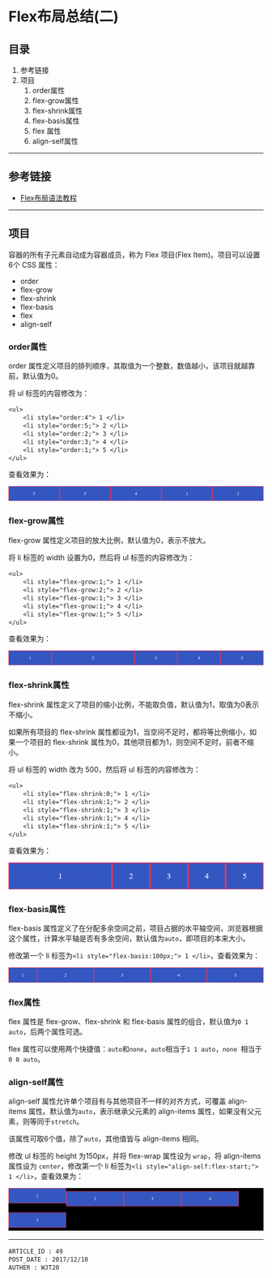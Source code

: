 
# Flex布局总结(二) #

## 目录 ##

1. 参考链接
2. 项目
    1. order属性
    2. flex-grow属性
    3. flex-shrink属性
    4. flex-basis属性
    5. flex 属性
    6. align-self属性

---

## 参考链接 ##

- [Flex布局语法教程](http://www.tuicool.com/articles/vIJFfa)

---

## 项目 ##

容器的所有子元素自动成为容器成员，称为 Flex 项目(Flex Item)。项目可以设置6个 CSS 属性：

- order
- flex-grow
- flex-shrink
- flex-basis
- flex
- align-self

### order属性 ###

order 属性定义项目的排列顺序，其取值为一个整数，数值越小，该项目就越靠前，默认值为0。

将 ul 标签的内容修改为：
```
<ul>
    <li style="order:4"> 1 </li>
    <li style="order:5;"> 2 </li>
    <li style="order:2;"> 3 </li>
    <li style="order:3;"> 4 </li>
    <li style="order:1;"> 5 </li>
</ul>
```

查看效果为：

![image](./images/w26.png)

### flex-grow属性 ###

flex-grow 属性定义项目的放大比例，默认值为0，表示不放大。

将 li 标签的 width 设置为0，然后将 ul 标签的内容修改为：
```
<ul>
    <li style="flex-grow:1;"> 1 </li>
    <li style="flex-grow:2;"> 2 </li>
    <li style="flex-grow:1;"> 3 </li>
    <li style="flex-grow:1;"> 4 </li>
    <li style="flex-grow:1;"> 5 </li>
</ul>
```

查看效果为：

![image](./images/w27.png)

### flex-shrink属性 ###

flex-shrink 属性定义了项目的缩小比例，不能取负值，默认值为1，取值为0表示不缩小。

如果所有项目的 flex-shrink 属性都设为1，当空间不足时，都将等比例缩小，如果一个项目的 flex-shrink 属性为0，其他项目都为1，则空间不足时，前者不缩小。

将 ul 标签的 width 改为 500，然后将 ul 标签的内容修改为：

```
<ul>
    <li style="flex-shrink:0;"> 1 </li>
    <li style="flex-shrink:1;"> 2 </li>
    <li style="flex-shrink:1;"> 3 </li>
    <li style="flex-shrink:1;"> 4 </li>
    <li style="flex-shrink:1;"> 5 </li>
</ul>
```

查看效果为：

![image](./images/w28.png)

### flex-basis属性 ###

flex-basis 属性定义了在分配多余空间之前，项目占据的水平轴空间，浏览器根据这个属性，计算水平轴是否有多余空间，默认值为`auto`，即项目的本来大小。

修改第一个 li 标签为`<li style="flex-basis:100px;"> 1 </li>`，查看效果为：

![image](./images/w29.png)

### flex属性 ###

flex 属性是 flex-grow、flex-shrink 和 flex-basis 属性的组合，默认值为`0 1 auto`，后两个属性可选。

flex 属性可以使用两个快捷值：`auto`和`none`，`auto`相当于`1 1 auto`，`none `相当于`0 0 auto`。

### align-self属性 ###

align-self 属性允许单个项目有与其他项目不一样的对齐方式，可覆盖 align-items 属性。默认值为`auto`，表示继承父元素的 align-items 属性，如果没有父元素，则等同于`stretch`。

该属性可取6个值，除了`auto`，其他值皆与 align-items 相同。

修改 ul 标签的 height 为150px，并将 flex-wrap 属性设为 `wrap`，将 align-items 属性设为 `center`，修改第一个 li 标签为`<li style="align-self:flex-start;"> 1 </li>`，查看效果为：

![image](./images/w30.png)

---

```
ARTICLE_ID : 49
POST_DATE : 2017/12/10
AUTHER : WJT20
```
